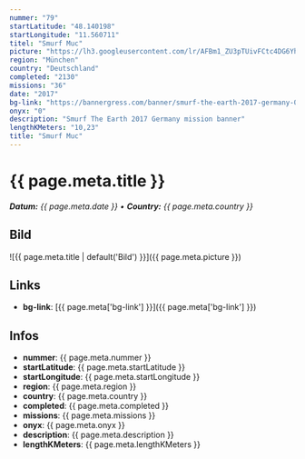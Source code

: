 ```yaml
---
nummer: "79"
startLatitude: "48.140198"
startLongitude: "11.560711"
titel: "Smurf Muc"
picture: "https://lh3.googleusercontent.com/lr/AFBm1_ZU3pTUivFCtc4DG6YhQqir_P5_wWdQqigM61JM85qpL1eYKA7kF1qNvOht37ZMb_3LVneju1tQZN0avteTexkKORZjgGwuiXcPIXlXM0_GT5jyaMpC5bDlmsRyeVxvR0hM-G64QajjhyA7TrioaFnTUmtxbfykeA_Hijr0En8FQRri_jdXm55lvhO6-K1_XAqT9HF2sHcpD4xAKFKNzP6bG9xdpJ99kgGY7M2uSOpuePHPEkniX0_q42gKfv1-OhRE5MIqa0e8LN9dd_GCbcSUhclt_8QJi7ilqVctw2qgufr2L4Maus_FHjRzs1dR9KHYKDxPYmwQYCZeoMt5DOK9jX7jIXtlmH26b_S8Ilk5rHf_ATOXL3hlTrhlyDGJTJoIi4WIwzwWVlA7PHOeJkMCraBeZCisYxUvkA9tPe9N7vLOANThDK7e4bSFPq--Rsm-IaIqUp2Iof9we2YgqybCXUvNNTYA5O-lLW-MwVK5-j30hOxeTHIakunxdaiaj87p1i7idIfH4oJ4Rd5SsT4S3FXr6sZrgJf7Ovj_TLG7dCgryd22i-pjhrYzt6snT0f7lOseYiULLkiaW8VZa5GRebu4QU_IwtxyKe7uQbC43MdeFBuhtuioFRKzReflF2g9NS8XcJnckrbD0EP2r07l48Eps5xJaspeI-CQ-EI80G5muxY0ne4KT3psLbhr1-k64YYMXMSSrReJdRnzjthbUONdBomoIN2E5zgFPxH_kd9wGM00KpY3P9ngloEvkRg4wKT3R_wePB8UB17eNOpEDTaXihhAJIjBz7x-aAESzy1XoXCMhv_uiLcBpIiWLMHf6wnol0Rnh7-2Ic7J7nVcHLkM0Wge2gck"
region: "München"
country: "Deutschland"
completed: "2130"
missions: "36"
date: "2017"
bg-link: "https://bannergress.com/banner/smurf-the-earth-2017-germany-026b"
onyx: "0"
description: "Smurf The Earth 2017 Germany mission banner"
lengthKMeters: "10,23"
title: "Smurf Muc"
---
```


# {{ page.meta.title }}
_**Datum:** {{ page.meta.date }} • **Country:** {{ page.meta.country }}_

## Bild
![{{ page.meta.title | default('Bild') }}]({{ page.meta.picture }})

## Links
- **bg-link**: [{{ page.meta['bg-link'] }}]({{ page.meta['bg-link'] }})

## Infos
- **nummer**: {{ page.meta.nummer }}
- **startLatitude**: {{ page.meta.startLatitude }}
- **startLongitude**: {{ page.meta.startLongitude }}
- **region**: {{ page.meta.region }}
- **country**: {{ page.meta.country }}
- **completed**: {{ page.meta.completed }}
- **missions**: {{ page.meta.missions }}
- **onyx**: {{ page.meta.onyx }}
- **description**: {{ page.meta.description }}
- **lengthKMeters**: {{ page.meta.lengthKMeters }}

